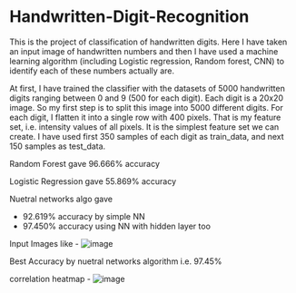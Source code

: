 # Handwritten-Digit-Recognition
This is the project of classification of handwritten digits. 
Here I have taken an input image of handwritten numbers and then I have used a machine learning algorithm (including Logistic regression, Random forest, CNN) to identify each of these numbers actually are.

At first, I have trained the classifier with the datasets of 5000 handwritten digits ranging between 0 and 9 (500 for each digit). Each digit is a 20x20 image. So my first step is to split this image into 5000 different digits. For each digit, I flatten it into a single row with 400 pixels. That is my feature set, i.e. intensity values of all pixels. It is the simplest feature set we can create. I have used first 350 samples of each digit as train_data, and next 150 samples as test_data.


Random Forest gave 96.666% accuracy

Logistic Regression gave 55.869% accuracy

Nuetral networks algo gave 
- 92.619% accuracy by simple NN
- 97.450% accuracy using NN with hidden layer too

Input Images like -
![image](https://user-images.githubusercontent.com/101546087/194817303-faedac6b-e8f8-49b4-9eec-f82033a9a817.png)

Best Accuracy by nuetral networks algorithm i.e. 97.45%

correlation heatmap -
![image](https://user-images.githubusercontent.com/101546087/194817886-6802d78d-2a06-4a0c-98c5-705be7f4e637.png)
